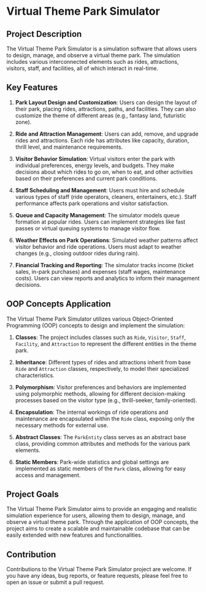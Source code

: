 # Virtual Theme Park Simulator

## Project Description

The Virtual Theme Park Simulator is a simulation software that allows users to design, manage, and observe a virtual theme park. The simulation includes various interconnected elements such as rides, attractions, visitors, staff, and facilities, all of which interact in real-time.

## Key Features

1. **Park Layout Design and Customization**: Users can design the layout of their park, placing rides, attractions, paths, and facilities. They can also customize the theme of different areas (e.g., fantasy land, futuristic zone).

2. **Ride and Attraction Management**: Users can add, remove, and upgrade rides and attractions. Each ride has attributes like capacity, duration, thrill level, and maintenance requirements.

3. **Visitor Behavior Simulation**: Virtual visitors enter the park with individual preferences, energy levels, and budgets. They make decisions about which rides to go on, when to eat, and other activities based on their preferences and current park conditions.

4. **Staff Scheduling and Management**: Users must hire and schedule various types of staff (ride operators, cleaners, entertainers, etc.). Staff performance affects park operations and visitor satisfaction.

5. **Queue and Capacity Management**: The simulator models queue formation at popular rides. Users can implement strategies like fast passes or virtual queuing systems to manage visitor flow.

6. **Weather Effects on Park Operations**: Simulated weather patterns affect visitor behavior and ride operations. Users must adapt to weather changes (e.g., closing outdoor rides during rain).

7. **Financial Tracking and Reporting**: The simulator tracks income (ticket sales, in-park purchases) and expenses (staff wages, maintenance costs). Users can view reports and analytics to inform their management decisions.

## OOP Concepts Application

The Virtual Theme Park Simulator utilizes various Object-Oriented Programming (OOP) concepts to design and implement the simulation:

1. **Classes**: The project includes classes such as `Ride`, `Visitor`, `Staff`, `Facility`, and `Attraction` to represent the different entities in the theme park.

2. **Inheritance**: Different types of rides and attractions inherit from base `Ride` and `Attraction` classes, respectively, to model their specialized characteristics.

3. **Polymorphism**: Visitor preferences and behaviors are implemented using polymorphic methods, allowing for different decision-making processes based on the visitor type (e.g., thrill-seeker, family-oriented).

4. **Encapsulation**: The internal workings of ride operations and maintenance are encapsulated within the `Ride` class, exposing only the necessary methods for external use.

5. **Abstract Classes**: The `ParkEntity` class serves as an abstract base class, providing common attributes and methods for the various park elements.

6. **Static Members**: Park-wide statistics and global settings are implemented as static members of the `Park` class, allowing for easy access and management.

## Project Goals

The Virtual Theme Park Simulator aims to provide an engaging and realistic simulation experience for users, allowing them to design, manage, and observe a virtual theme park. Through the application of OOP concepts, the project aims to create a scalable and maintainable codebase that can be easily extended with new features and functionalities.

## Contribution

Contributions to the Virtual Theme Park Simulator project are welcome. If you have any ideas, bug reports, or feature requests, please feel free to open an issue or submit a pull request.